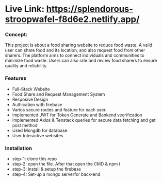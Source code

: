 # Live Link: https://splendorous-stroopwafel-f8d6e2.netlify.app/

### Concept:
This project is about a food sharing website to reduce food waste. A valid user can share food and its location, and also request food from other sharers. The platform aims to connect individuals and communities to minimize food waste. Users can also rate and review food sharers to ensure quality and reliability.

### Features
* Full-Stack Website
* Food Share and Request Management System
* Resposive Design
* Authication with firebase
* Varios secure routes and feature for each user.
* Implemented JWT for Token Generate and Bankend veerification
* Implemented Axios & Tenstack queries for secure data fetching and get post method
* Used Mongdb for database
* User Interactive websites


### Installation
* step-1: clone this repo
* step-2: open the file. After that open the CMD & npm i
* step-3: install & setup the firebase
* step-4: Set-up a mongo serverfor back-end

